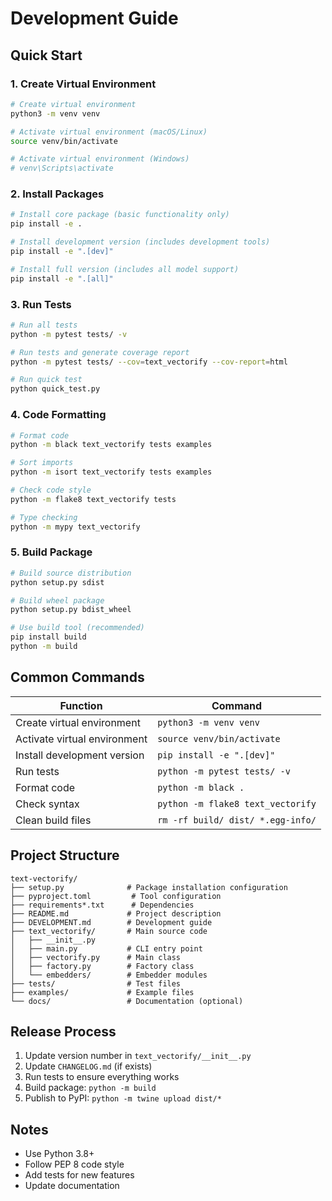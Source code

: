 # Development Guide

## Quick Start

### 1. Create Virtual Environment

```bash
# Create virtual environment
python3 -m venv venv

# Activate virtual environment (macOS/Linux)
source venv/bin/activate

# Activate virtual environment (Windows)
# venv\Scripts\activate
```

### 2. Install Packages

```bash
# Install core package (basic functionality only)
pip install -e .

# Install development version (includes development tools)
pip install -e ".[dev]"

# Install full version (includes all model support)
pip install -e ".[all]"
```

### 3. Run Tests

```bash
# Run all tests
python -m pytest tests/ -v

# Run tests and generate coverage report
python -m pytest tests/ --cov=text_vectorify --cov-report=html

# Run quick test
python quick_test.py
```

### 4. Code Formatting

```bash
# Format code
python -m black text_vectorify tests examples

# Sort imports
python -m isort text_vectorify tests examples

# Check code style
python -m flake8 text_vectorify tests

# Type checking
python -m mypy text_vectorify
```

### 5. Build Package

```bash
# Build source distribution
python setup.py sdist

# Build wheel package
python setup.py bdist_wheel

# Use build tool (recommended)
pip install build
python -m build
```

## Common Commands

| Function | Command |
|----------|---------|
| Create virtual environment | `python3 -m venv venv` |
| Activate virtual environment | `source venv/bin/activate` |
| Install development version | `pip install -e ".[dev]"` |
| Run tests | `python -m pytest tests/ -v` |
| Format code | `python -m black .` |
| Check syntax | `python -m flake8 text_vectorify` |
| Clean build files | `rm -rf build/ dist/ *.egg-info/` |

## Project Structure

```
text-vectorify/
├── setup.py              # Package installation configuration
├── pyproject.toml         # Tool configuration
├── requirements*.txt      # Dependencies
├── README.md             # Project description
├── DEVELOPMENT.md        # Development guide
├── text_vectorify/       # Main source code
│   ├── __init__.py
│   ├── main.py           # CLI entry point
│   ├── vectorify.py      # Main class
│   ├── factory.py        # Factory class
│   └── embedders/        # Embedder modules
├── tests/                # Test files
├── examples/             # Example files
└── docs/                 # Documentation (optional)
```

## Release Process

1. Update version number in `text_vectorify/__init__.py`
2. Update `CHANGELOG.md` (if exists)
3. Run tests to ensure everything works
4. Build package: `python -m build`
5. Publish to PyPI: `python -m twine upload dist/*`

## Notes

- Use Python 3.8+
- Follow PEP 8 code style
- Add tests for new features
- Update documentation
